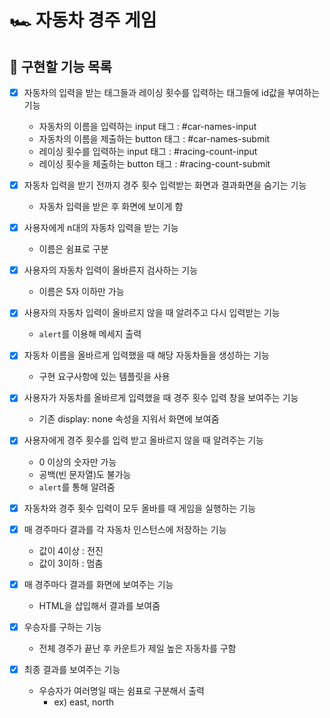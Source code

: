 # 🏎️ 자동차 경주 게임

## 📝 구현할 기능 목록

- [X] 자동차의 입력을 받는 태그들과 레이싱 횟수를 입력하는 태그들에 id값을 부여하는 기능
   - 자동차의 이름을 입력하는 input 태그 : #car-names-input
   - 자동차의 이름을 제출하는 button 태그 : #car-names-submit
   - 레이싱 횟수를 입력하는 input 태그 : #racing-count-input
   - 레이싱 횟수을 제출하는 button 태그 : #racing-count-submit
   
- [X] 자동차 입력을 받기 전까지 경주 횟수 입력받는 화면과 결과화면을 숨기는 기능
   - 자동차 입력을 받은 후 화면에 보이게 함
   
- [X] 사용자에게 n대의 자동차 입력을 받는 기능
   - 이름은 쉼표로 구분
   
- [X] 사용자의 자동차 입력이 올바른지 검사하는 기능
   - 이름은 5자 이하만 가능
   
- [X] 사용자의 자동차 입력이 올바르지 않을 때 알려주고 다시 입력받는 기능
   - ```alert```를 이용해 메세지 출력
   
- [X] 자동차 이름을 올바르게 입력했을 때 해당 자동차들을 생성하는 기능
   - 구현 요구사항에 있는 템플릿을 사용
   
- [X] 사용자가 자동차를 올바르게 입력했을 때 경주 횟수 입력 창을 보여주는 기능
   - 기존 display: none 속성을 지워서 화면에 보여줌
   
- [X] 사용자에게 경주 횟수를 입력 받고 올바르지 않을 때 알려주는 기능
   - 0 이상의 숫자만 가능
   - 공백(빈 문자열)도 불가능
   - ```alert```를 통해 알려줌
   
- [X] 자동차와 경주 횟수 입력이 모두 올바를 때 게임을 실행하는 기능

- [X] 매 경주마다 결과를 각 자동차 인스턴스에 저장하는 기능
    - 값이 4이상 : 전진
    - 값이 3이하 : 멈춤
    
- [X] 매 경주마다 결과를 화면에 보여주는 기능
    - HTML을 삽입해서 결과를 보여줌
    
- [X] 우승자를 구하는 기능
    - 전체 경주가 끝난 후 카운트가 제일 높은 자동차를 구함
    
- [X] 최종 결과를 보여주는 기능
    - 우승자가 여러명일 때는 쉼표로 구분해서 출력 
      - ex) east, north
